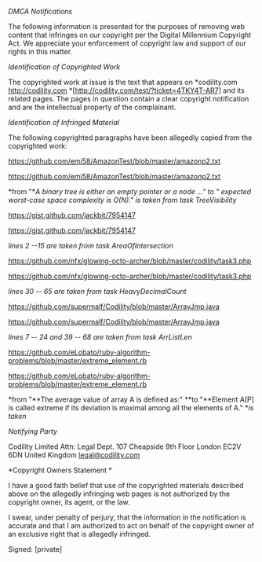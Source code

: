 *DMCA Notifications*

The following information is presented for the purposes of removing web
content that infringes on our copyright per the Digital Millennium
Copyright Act. We appreciate your enforcement of copyright law and support
of our rights in this matter.

*Identification of Copyrighted Work*

The copyrighted work at issue is the text that appears on *codility.com
<http://codility.com> *[http://codility.com/test/?ticket=4TKY4T-AR7] and
its related pages. The pages in question contain a clear copyright
notification and are the intellectual property of the complainant.

*Identification of Infringed Material*

The following copyrighted paragraphs have been allegedly copied from the
copyrighted work:

https://github.com/emi58/AmazonTest/blob/master/amazonp2.txt

<https://github.com/emi58/AmazonTest/blob/master/amazonp2.txt>

*from "**A binary tree is either an empty pointer or a node ..." to "*
*expected worst-case space complexity is O(N)." is taken from task
TreeVisibility*

https://gist.github.com/jackbit/7954147

<https://gist.github.com/jackbit/7954147> 

*lines 2 --15 are taken from task AreaOfIntersection*

https://github.com/nfx/glowing-octo-archer/blob/master/codility/task3.php

<https://github.com/nfx/glowing-octo-archer/blob/master/codility/task3.php>

*lines 30 -- 65 are  taken from task HeavyDecimalCount*

https://github.com/supermalf/Codility/blob/master/ArrayJmp.java

<https://github.com/supermalf/Codility/blob/master/ArrayJmp.java> 

*lines 7 -- 24 and 39 -- 68 are taken from task ArrListLen*

https://github.com/eLobato/ruby-algorithm-problems/blob/master/extreme_element.rb

<https://github.com/eLobato/ruby-algorithm-problems/blob/master/extreme_element.rb>

*from "**The average value of array A is defined as:" **to "**Element A[P]
is called extreme if its deviation is maximal among all the elements of A."
**is taken*

*Notifying Party*

Codility Limited
Attn: Legal Dept.
107 Cheapside
9th Floor
London
EC2V 6DN
United Kingdom
legal@codility.com

*Copyright Owners Statement *

I have a good faith belief that use of the copyrighted materials described
above on the allegedly infringing web pages is not authorized by the
copyright owner, its agent, or the law.

I swear, under penalty of perjury, that the information in the notification
is accurate and that I am authorized to act on behalf of the copyright
owner of an exclusive right that is allegedly infringed.

Signed:
[private]
